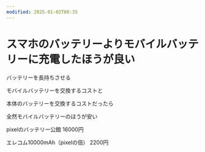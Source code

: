 ```yaml
---
modified: 2025-01-02T00:35
---
```

# スマホのバッテリーよりモバイルバッテリーに充電したほうが良い

バッテリーを長持ちさせる

モバイルバッテリーを交換するコストと

本体のバッテリーを交換するコストだったら

全然モバイルバッテリーのほうが安い

pixelのバッテリー公館 16000円

エレコム10000mAh（pixelの倍） 2200円